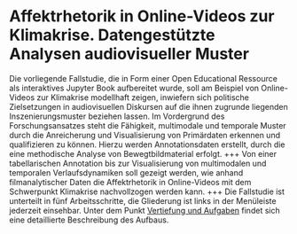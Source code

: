 # Affektrhetorik in Online-Videos zur Klimakrise. Datengestützte Analysen audiovisueller Muster

Die vorliegende Fallstudie, die in Form einer Open Educational Ressource als interaktives Jupyter Book aufbereitet wurde, soll am Beispiel von Online-Videos zur Klimakrise modellhaft zeigen, inwiefern sich politische Zielsetzungen in audiovisuellen Diskursen auf die ihnen zugrunde liegenden Inszenierungsmuster beziehen lassen. 
Im Vordergrund des Forschungsansatzes steht die Fähigkeit, multimodale und temporale Muster durch die Anreicherung und Visualisierung von Primärdaten erkennen und qualifizieren zu können. Hierzu werden Annotationsdaten erstellt, durch die eine methodische Analyse von Bewegtbildmaterial erfolgt. 
+++
Von einer tabellarischen Annotation bis zur Visualisierung von multimodalen und temporalen Verlaufsdynamiken soll gezeigt werden, wie anhand filmanalytischer Daten die Affektrhetorik in Online-Videos mit dem Schwerpunkt Klimakrise nachvollzogen werden kann.
+++
Die Fallstudie ist unterteilt in fünf Arbeitsschritte, die Gliederung ist links in der Menüleiste jederzeit einsehbar. Unter dem Punkt [Vertiefung und Aufgaben](#Aufbau_der_Übungen) findet sich eine detaillierte Beschreibung des Aufbaus. 